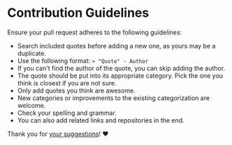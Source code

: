 # Contribution Guidelines

Ensure your pull request adheres to the following guidelines:

- Search included quotes before adding a new one, as yours may be a duplicate.
- Use the following format: `> "Quote" - Author`
- If you can't find the author of the quote, you can skip adding the author.
- The quote should be put into its appropriate category. Pick the one you think is closest if you are not sure.
- Only add quotes you think are awesome.
- New categories or improvements to the existing categorization are welcome.
- Check your spelling and grammar.
- You can also add related links and repositories in the end.

Thank you for [your suggestions](../../edit/master/README.md)! ♥️
